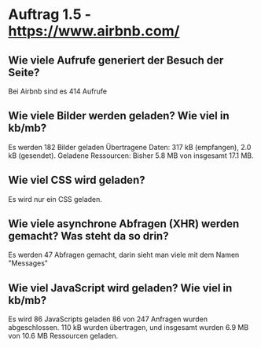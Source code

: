 # Auftrag 1.5 - https://www.airbnb.com/


## Wie viele Aufrufe generiert der Besuch der Seite?

Bei Airbnb sind es 414 Aufrufe


## Wie viele Bilder werden geladen? Wie viel in kb/mb?

Es werden 182 Bilder geladen
Übertragene Daten: 317 kB (empfangen), 2.0 kB (gesendet).
Geladene Ressourcen: Bisher 5.8 MB von insgesamt 17.1 MB.


## Wie viel CSS wird geladen?

Es wird nur ein CSS geladen.


## Wie viele asynchrone Abfragen (XHR) werden gemacht? Was steht da so drin?

Es werden 47 Abfragen gemacht, darin sieht man viele mit dem Namen "Messages"


## Wie viel JavaScript wird geladen? Wie viel in kb/mb?

Es wird 86 JavaScripts geladen
86 von 247 Anfragen wurden abgeschlossen.
110 kB wurden übertragen, und insgesamt wurden 6.9 MB von 10.6 MB Ressourcen geladen.